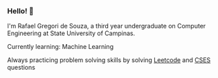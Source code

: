 ### Hello! 👋

I'm Rafael Gregori de Souza, a third year undergraduate on Computer Engineering at State University of Campinas.

Currently learning: Machine Learning

Always practicing problem solving skills by solving [Leetcode](https://leetcode.com/callmeGalo/) and [CSES](https://cses.fi/user/113925) questions


<!--
**RafaelGreg18/RafaelGreg18** is a ✨ _special_ ✨ repository because its `README.md` (this file) appears on your GitHub profile.

Here are some ideas to get you started:

- 🔭 I’m currently working on ...
- 🌱 I’m currently learning ...
- 👯 I’m looking to collaborate on ...
- 🤔 I’m looking for help with ...
- 💬 Ask me about ...
- 📫 How to reach me: ...
- 😄 Pronouns: ...
- ⚡ Fun fact: ...
-->
